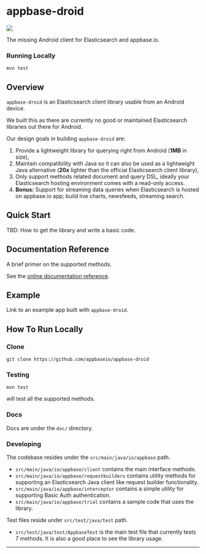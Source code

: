 # appbase-droid
[![](https://api.travis-ci.org/appbaseio/appbase-droid.svg?branch=master)](https://travis-ci.org/appbaseio/appbase-droid)

The missing Android client for Elasticsearch and appbase.io.


### Running Locally

```
mvn test
```

## Overview

`appbase-droid` is an Elasticsearch client library usable from an Android device.

We built this as there are currently no good or maintained Elasticsearch libraries out there for Android.

Our design goals in building `appbase-droid` are:
1. Provide a lightweight library for querying right from Android (**1MB** in size),
2. Maintain compatibility with Java so it can also be used as a lightweight Java alternative (**20x** lighter than the official Elasticsearch client library),
3. Only support methods related document and query DSL, ideally your Elasticsearch hosting environment comes with a read-only access.
4. **Bonus:** Support for streaming data queries when Elasticsearch is hosted on appbase.io app; build live charts, newsfeeds, streaming search.

## Quick Start

TBD: How to get the library and write a basic code.

## Documentation Reference

A brief primer on the supported methods.

See the [online documentation reference](https://opensource.appbase.io/appbase-droid/doc/).

## Example

Link to an example app built with `appbase-droid`.

## How To Run Locally

### Clone

`git clone https://github.com/appbaseio/appbase-droid`

### Testing

```
mvn test
```

will test all the supported methods.

### Docs

Docs are under the `doc/` directory.

### Developing

The codebase resides under the `src/main/java/io/appbase` path.

* `src/main/java/io/appbase/client` contains the main interface methods.
* `src/main/java/io/appbase/requestbuilders` contains utility methods for supporting an Elasticsearch Java client like request builder functionality.
* `src/main/java/io/appbase/interceptor` contains a simple utility for supporting Basic Auth authentication.
* `src/main/java/io/appbase/trial` contains a sample code that uses the library.

Test files reside under `src/test/java/test` path.

* `src/test/java/test/AppbaseTest` is the main test file that currently tests 7 methods. It is also a good place to see the library usage.

---